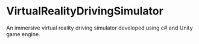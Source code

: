 # VirtualRealityDrivingSimulator
An immersive virtual reality driving simulator developed using c# and Unity game engine. 
